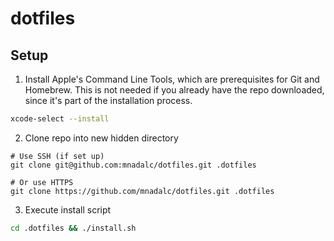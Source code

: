 # dotfiles

## Setup

1. Install Apple's Command Line Tools, which are prerequisites for Git and Homebrew.
   This is not needed if you already have the repo downloaded, since it's part of the installation process.

```bash
xcode-select --install
```

2. Clone repo into new hidden directory

```
# Use SSH (if set up)
git clone git@github.com:mnadalc/dotfiles.git .dotfiles

# Or use HTTPS
git clone https://github.com/mnadalc/dotfiles.git .dotfiles
```

3. Execute install script

```bash
cd .dotfiles && ./install.sh
```

